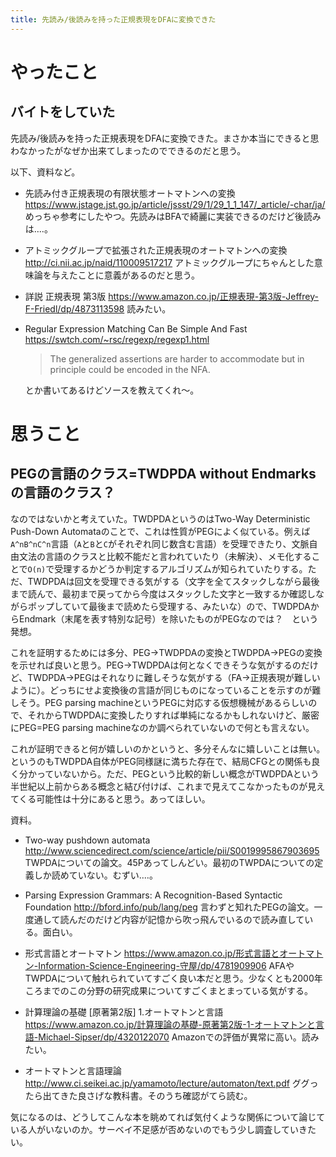 ```yaml
---
title: 先読み/後読みを持った正規表現をDFAに変換できた
---
```


# やったこと

## バイトをしていた

先読み/後読みを持った正規表現をDFAに変換できた。まさか本当にできると思わなかったがなぜか出来てしまったのでできるのだと思う。

以下、資料など。

- 先読み付き正規表現の有限状態オートマトンへの変換
  https://www.jstage.jst.go.jp/article/jssst/29/1/29_1_1_147/_article/-char/ja/
  めっちゃ参考にしたやつ。先読みはBFAで綺麗に実装できるのだけど後読みは‥‥。

- アトミックグループで拡張された正規表現のオートマトンへの変換
  http://ci.nii.ac.jp/naid/110009517217
  アトミックグループにちゃんとした意味論を与えたことに意義があるのだと思う。

- 詳説 正規表現 第3版
  https://www.amazon.co.jp/正規表現-第3版-Jeffrey-F-Friedl/dp/4873113598
  読みたい。

- Regular Expression Matching Can Be Simple And Fast
  https://swtch.com/~rsc/regexp/regexp1.html

  > The generalized assertions are harder to accommodate but in principle could be encoded in the NFA.

  とか書いてあるけどソースを教えてくれ〜。

# 思うこと

## PEGの言語のクラス=TWDPDA without Endmarksの言語のクラス？

なのではないかと考えていた。TWDPDAというのはTwo-Way Deterministic Push-Down Automataのことで、これは性質がPEGによく似ている。例えば`A^nB^nC^n`言語（`A`と`B`と`C`がそれぞれ同じ数含む言語）を受理できたり、文脈自由文法の言語のクラスと比較不能だと言われていたり（未解決）、メモ化することで`O(n)`で受理するかどうか判定するアルゴリズムが知られていたりする。ただ、TWDPDAは回文を受理できる気がする（文字を全てスタックしながら最後まで読んで、最初まで戻ってから今度はスタックした文字と一致するか確認しながらポップしていて最後まで読めたら受理する、みたいな）ので、TWDPDAからEndmark（末尾を表す特別な記号）を除いたものがPEGなのでは？　という発想。

これを証明するためには多分、PEG→TWDPDAの変換とTWDPDA→PEGの変換を示せれば良いと思う。PEG→TWDPDAは何となくできそうな気がするのだけど、TWDPDA→PEGはそれなりに難しそうな気がする（FA→正規表現が難しいように）。どっちにせよ変換後の言語が同じものになっていることを示すのが難しそう。PEG parsing machineというPEGに対応する仮想機械があるらしいので、それからTWDPDAに変換したりすれば単純になるかもしれないけど、厳密にPEG=PEG parsing machineなのか調べられていないので何とも言えない。

これが証明できると何が嬉しいのかというと、多分そんなに嬉しいことは無い。というのもTWDPDA自体がPEG同様謎に満ちた存在で、結局CFGとの関係も良く分かっていないから。ただ、PEGという比較的新しい概念がTWDPDAという半世紀以上前からある概念と結び付けば、これまで見えてこなかったものが見えてくる可能性は十分にあると思う。あってほしい。

資料。

- Two-way pushdown automata
  http://www.sciencedirect.com/science/article/pii/S0019995867903695
  TWPDAについての論文。45Pあってしんどい。最初のTWPDAについての定義しか読めていない。むずい‥‥。

- Parsing Expression Grammars: A Recognition-Based Syntactic Foundation
  http://bford.info/pub/lang/peg
  言わずと知れたPEGの論文。一度通して読んだのだけど内容が記憶から吹っ飛んでいるので読み直している。面白い。

- 形式言語とオートマトン
  https://www.amazon.co.jp/形式言語とオートマトン-Information-Science-Engineering-守屋/dp/4781909906
  AFAやTWPDAについて触れられていてすごく良い本だと思う。少なくとも2000年ころまでのこの分野の研究成果についてすごくまとまっている気がする。

- 計算理論の基礎 [原著第2版] 1.オートマトンと言語
  https://www.amazon.co.jp/計算理論の基礎-原著第2版-1-オートマトンと言語-Michael-Sipser/dp/4320122070
  Amazonでの評価が異常に高い。読みたい。

- オートマトンと言語理論
  http://www.ci.seikei.ac.jp/yamamoto/lecture/automaton/text.pdf
  ググったら出てきた良さげな教科書。そのうち確認がてら読む。

気になるのは、どうしてこんな本を眺めてれば気付くような関係について論じている人がいないのか。サーベイ不足感が否めないのでもう少し調査していきたい。
